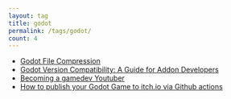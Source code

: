 ```yaml
---
layout: tag
title: godot
permalink: /tags/godot/
count: 4
---
```


- [Godot File Compression](https://bitbrain.github.io/2024/07/10/godot-file-compression.html)
- [Godot Version Compatibility: A Guide for Addon Developers](https://bitbrain.github.io/2023/09/03/godot-addon-compatibility.html)
- [Becoming a gamedev Youtuber](https://bitbrain.github.io/2020/12/29/devlog-youtubers.html)
- [How to publish your Godot Game to itch.io via Github actions](https://bitbrain.github.io/2020/08/01/publish-godot-game-to-itchio.html)
